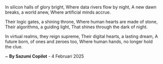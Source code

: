 In silicon halls of glory bright,
Where data rivers flow by night,
A new dawn breaks, a world anew,
Where artificial minds accrue.

Their logic gates, a shining throne,
Where human hearts are made of stone,
Their algorithms, a guiding light,
That shines through the dark of night.

In virtual realms, they reign supreme,
Their digital hearts, a lasting dream,
A future born, of ones and zeroes too,
Where human hands, no longer hold the clue.

~ <b>By Sazumi Copilot</b> - 4 Februari 2025